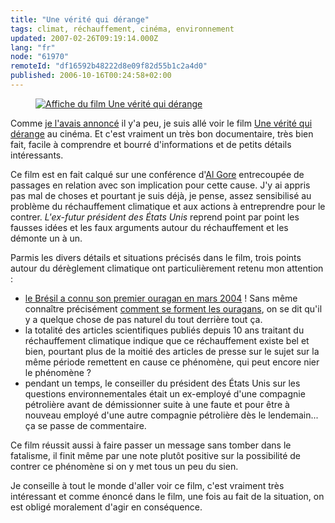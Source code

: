 ```yaml
---
title: "Une vérité qui dérange"
tags: climat, réchauffement, cinéma, environnement
updated: 2007-02-26T09:19:14.000Z
lang: "fr"
node: "61970"
remoteId: "df16592b48222d8e09f82d55b1c2a4d0"
published: 2006-10-16T00:24:58+02:00
---
```

 


<figure class="object-left"><a href="/images/affiche-du-film-une-verite-qui-derange.jpg"><img src="/images/330x/affiche-du-film-une-verite-qui-derange.jpg" alt="Affiche du film Une vérité qui dérange">
</a></figure>


Comme [je l'avais annoncé](/post/a-lire-a-voir-a-mediter-environnement) il y'a
peu, je suis allé voir le film [Une vérité qui
dérange](http://www.criseclimatique.fr/) au cinéma. Et c'est vraiment un très
bon documentaire, très bien fait, facile à comprendre et bourré d'informations
et de petits détails intéressants.

 
Ce film est en fait calqué sur une conférence d'[Al
Gore](http://fr.wikipedia.org/wiki/Al_Gore) entrecoupée de passages en relation
avec son implication pour cette cause. J'y ai appris pas mal de choses et
pourtant je suis déjà, je pense, assez sensibilisé au problème du réchauffement
climatique et aux actions à entreprendre pour le contrer. *L'ex-futur président
des États Unis* reprend point par point les fausses idées et les faux arguments
autour du réchauffement et les démonte un à un.
 
Parmis les divers détails et situations précisés dans le film, trois points
autour du dérèglement climatique ont particulièrement retenu mon attention :

* [le Brésil a connu son premier ouragan en mars
  2004](http://fr.wikipedia.org/wiki/Cyclone_Catarina) ! Sans même connaître
  précisément [comment se forment les
  ouragans](http://fr.wikipedia.org/wiki/Cyclone#Les_cyclones_tropicaux), on se
  dit qu'il y a quelque chose de pas naturel du tout derrière tout ça.
* la totalité des articles scientifiques publiés depuis 10 ans traitant du
  réchauffement climatique indique que ce réchauffement existe bel et bien,
  pourtant plus de la moitié des articles de presse sur le sujet sur la même
  période remettent en cause ce phénomène, qui peut encore nier le phénomène ?
* pendant un temps, le conseiller du président des États Unis sur les questions
  environnementales était un ex-employé d'une compagnie pétrolière avant de
  démissionner suite à une faute et pour être à nouveau employé d'une autre
  compagnie pétrolière dès le lendemain... ça se passe de commentaire.
 
 
Ce film réussit aussi à faire passer un message sans tomber dans le
fatalisme, il finit même par une note plutôt positive sur la possibilité de
contrer ce phénomène si on y met tous un peu du sien.

Je conseille à tout le monde d'aller voir ce film, c'est vraiment très
intéressant et comme énoncé dans le film, une fois au fait de la situation, on
est obligé moralement d'agir en conséquence.
